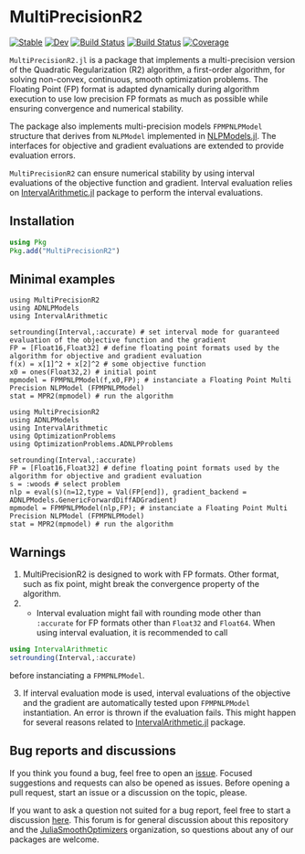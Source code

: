 # MultiPrecisionR2 #

[![Stable](https://img.shields.io/badge/docs-stable-blue.svg)](https://JuliaSmoothOptimizers.github.io/MultiPrecisionR2/stable)
[![Dev](https://img.shields.io/badge/docs-dev-blue.svg)](https://JuliaSmoothOptimizers.github.io/MultiPrecisionR2/dev)
[![Build Status](https://github.com/JuliaSmoothOptimizers/MultiPrecisionR2/workflows/CI/badge.svg)](https://github.com/JuliaSmoothOptimizers/MultiPrecisionR2/actions)
[![Build Status](https://api.cirrus-ci.com/github/JuliaSmoothOptimizers/MultiPrecisionR2.svg)](https://cirrus-ci.com/github/JuliaSmoothOptimizers/MultiPrecisionR2)
[![Coverage](https://codecov.io/gh/JuliaSmoothOptimizers/MultiPrecisionR2/branch/main/graph/badge.svg)](https://codecov.io/gh/JuliaSmoothOptimizers/MultiPrecisionR2)

`MultiPrecisionR2.jl` is a package that implements a multi-precision version of the Quadratic Regularization (R2) algorithm, a first-order algorithm, for solving non-convex, continuous, smooth optimization problems. The Floating Point (FP) format is adapted dynamically during algorithm execution to use low precision FP formats as much as possible while ensuring convergence and numerical stability.

The package also implements multi-precision models `FPMPNLPModel` structure that derives from `NLPModel` implemented in [NLPModels.jl](https://github.com/JuliaSmoothOptimizers/NLPModels.jl). The interfaces for objective and gradient evaluations are extended to provide evaluation errors.

`MultiPrecisionR2` can ensure numerical stability by using interval evaluations of the objective function and gradient. Interval evaluation relies on [IntervalArithmetic.jl](https://github.com/JuliaIntervals/IntervalArithmetic.jl/blob/master/README.md) package to perform the interval evaluations.

## Installation
```julia
using Pkg
Pkg.add("MultiPrecisionR2")
```
## Minimal examples
```@example
using MultiPrecisionR2
using ADNLPModels
using IntervalArithmetic

setrounding(Interval,:accurate) # set interval mode for guaranteed evaluation of the objective function and the gradient 
FP = [Float16,Float32] # define floating point formats used by the algorithm for objective and gradient evaluation
f(x) = x[1]^2 + x[2]^2 # some objective function
x0 = ones(Float32,2) # initial point
mpmodel = FPMPNLPModel(f,x0,FP); # instanciate a Floating Point Multi Precision NLPModel (FPMPNLPModel)
stat = MPR2(mpmodel) # run the algorithm
```

```@example
using MultiPrecisionR2
using ADNLPModels
using IntervalArithmetic
using OptimizationProblems
using OptimizationProblems.ADNLPProblems

setrounding(Interval,:accurate)
FP = [Float16,Float32] # define floating point formats used by the algorithm for objective and gradient evaluation
s = :woods # select problem
nlp = eval(s)(n=12,type = Val(FP[end]), gradient_backend = ADNLPModels.GenericForwardDiffADGradient)
mpmodel = FPMPNLPModel(nlp,FP); # instanciate a Floating Point Multi Precision NLPModel (FPMPNLPModel)
stat = MPR2(mpmodel) # run the algorithm
```

## Warnings
1. MultiPrecisionR2 is designed to work with FP formats. Other format, such as fix point, might break the convergence property of the algorithm.
2. * Interval evaluation might fail with rounding mode other than `:accurate` for FP formats other than `Float32` and `Float64`. When using interval evaluation, it is recommended to call 
```julia
using IntervalArithmetic
setrounding(Interval,:accurate)
``` 
before instanciating a `FPMPNLPModel`.

3. If interval evaluation mode is used, interval evaluations of the objective and the gradient are automatically tested upon `FPMPNLPModel` instantiation.  An error is thrown if the evaluation fails. This might happen for several reasons related to [IntervalArithmetic.jl](https://github.com/JuliaIntervals/IntervalArithmetic.jl/blob/master/README.md) package.


## Bug reports and discussions

If you think you found a bug, feel free to open an [issue](https://github.com/JuliaSmoothOptimizers/MultiPrecisionR2/issues).
Focused suggestions and requests can also be opened as issues. Before opening a pull request, start an issue or a discussion on the topic, please.

If you want to ask a question not suited for a bug report, feel free to start a discussion [here](https://github.com/JuliaSmoothOptimizers/Organization/discussions). This forum is for general discussion about this repository and the [JuliaSmoothOptimizers](https://github.com/JuliaSmoothOptimizers) organization, so questions about any of our packages are welcome.